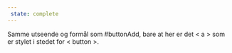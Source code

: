 ```yaml
---
 state: complete
---
```

Samme utseende og formål som #buttonAdd, bare at her er det < a > som er stylet i stedet for < button >.
